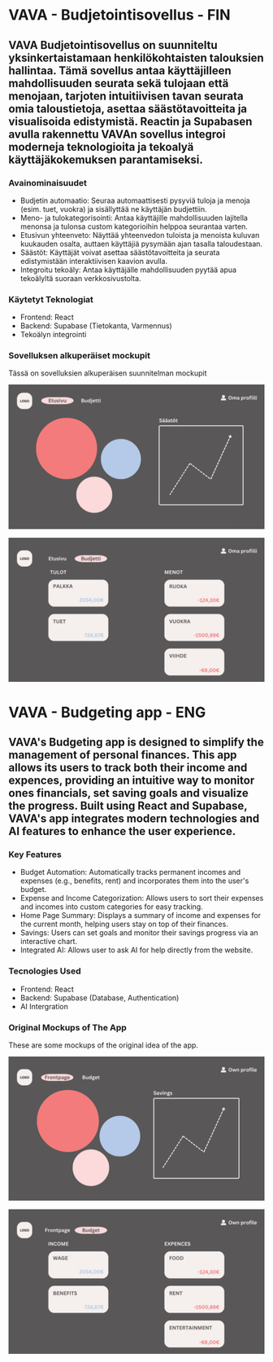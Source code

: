 # VAVA - Budjetointisovellus - FIN

## VAVA Budjetointisovellus on suunniteltu yksinkertaistamaan henkilökohtaisten talouksien hallintaa. Tämä sovellus antaa käyttäjilleen mahdollisuuden seurata sekä tulojaan että menojaan, tarjoten intuitiivisen tavan seurata omia taloustietoja, asettaa säästötavoitteita ja visualisoida edistymistä. Reactin ja Supabasen avulla rakennettu VAVAn sovellus integroi moderneja teknologioita ja tekoalyä käyttäjäkokemuksen parantamiseksi.

### Avainominaisuudet

- Budjetin automaatio: Seuraa automaattisesti pysyviä tuloja ja menoja (esim. tuet, vuokra) ja sisällyttää ne käyttäjän budjettiin.
- Meno- ja tulokategorisointi: Antaa käyttäjille mahdollisuuden lajitella menonsa ja tulonsa custom kategorioihin helppoa seurantaa varten.
-	Etusivun yhteenveto: Näyttää yhteenvedon tuloista ja menoista kuluvan kuukauden osalta, auttaen käyttäjiä pysymään ajan tasalla taloudestaan.
-	Säästöt: Käyttäjät voivat asettaa säästötavoitteita ja seurata edistymistään interaktiivisen kaavion avulla.
- Integroitu tekoäly: Antaa käyttäjälle mahdollisuuden pyytää apua tekoälyltä suoraan verkkosivustolta.

### Käytetyt Teknologiat

- Frontend: React
- Backend: Supabase (Tietokanta, Varmennus)
- Tekoälyn integrointi

### Sovelluksen alkuperäiset mockupit

Tässä on sovelluksien alkuperäisen suunnitelman mockupit

![mockup_homepage](https://github.com/VAVA-OP2/images/blob/main/VAVA_ORG_IMAGES/VAVA_mockup_etusivu.png)

![mockup_budget](https://github.com/VAVA-OP2/images/blob/main/VAVA_ORG_IMAGES/VAVA_mockup_budjetti.png)



# VAVA - Budgeting app - ENG

## VAVA's Budgeting app is designed to simplify the management of personal finances. This app allows its users to track both their income and expences, providing an intuitive way to monitor ones financials, set saving goals and visualize the progress. Built using React and Supabase, VAVA's app integrates modern technologies and AI features to enhance the user experience.

### Key Features

- Budget Automation: Automatically tracks permanent incomes and expenses (e.g., benefits, rent) and incorporates them into the user's budget.
- Expense and Income Categorization: Allows users to sort their expenses and incomes into custom categories for easy tracking.
-	Home Page Summary: Displays a summary of income and expenses for the current month, helping users stay on top of their finances.
-	Savings: Users can set goals and monitor their savings progress via an interactive chart.
- Integrated AI: Allows user to ask AI for help directly from the website.

### Tecnologies Used

- Frontend: React
- Backend: Supabase (Database, Authentication)
- AI Intergration

### Original Mockups of The App

These are some mockups of the original idea of the app.

![mockup_homepage](https://github.com/VAVA-OP2/images/blob/main/VAVA_ORG_IMAGES/VAVA_mockup_frontpage.png)

![mockup_budget](https://github.com/VAVA-OP2/images/blob/main/VAVA_ORG_IMAGES/VAVA_mockup_budget.png)


